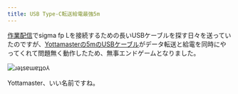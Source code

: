 ```yaml
---
title: USB Type-C転送給電最強5m
---
```

[作業配信](https://www.youtube.com/c/r7kamura)でsigma fp Lを接続するための長いUSBケーブルを探す日々を送っていたのですが、[Yottamasterの5mのUSBケーブル](https://www.amazon.co.jp/dp/B09Y1BY75P)がデータ転送と給電を同時にやってくれて問題無く動作したため、無事エンドゲームとなりました。

![](https://lh4.googleusercontent.com/Up0Qf26pjC6HCUGA6OHvX1UX6_G7HSikMpwWdipWS2i_pm2sg_MWvAOckExB3Q1BUGTxjd3TvGXevu6uBS-JLihQOhR73s8SK7tYMN2F8DA6Q-zvfHutJs1330VEX8ggthWw2VomHwSzXnHZ1FNci4E "ɹǝʇsɐɯɐʇʇo⅄")

Yottamaster、いい名前ですね。
